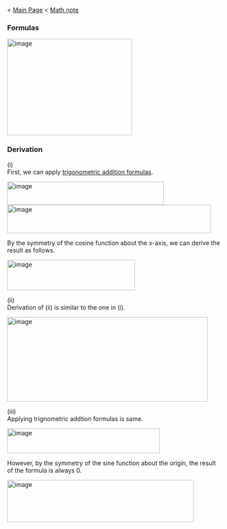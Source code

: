 < [Main Page](https://enginebeast.github.io/) < [Math note](https://enginebeast.github.io/math)

### Formulas

<img width="291" height="224" alt="image" src="https://github.com/user-attachments/assets/8e767874-0a4b-4020-b63d-1ae0b323f3d9" />

### Derivation
(i)  
First, we can apply [trigonometric addition formulas](https://enginebeast.github.io/math1/).

<img width="365" height="54" alt="image" src="https://github.com/user-attachments/assets/8735dfe0-2b2f-4f25-9bf2-c3bbc960822a" /><br>
<img width="475" height="66" alt="image" src="https://github.com/user-attachments/assets/ef803328-7a94-46af-b8cc-c136500bfa29" />

By the symmetry of the cosine function about the x-axis, we can derive the result as follows.

<img width="298" height="71" alt="image" src="https://github.com/user-attachments/assets/95afbcf5-4d68-4bce-95ad-28c757d68a38" />

(ii)  
Derivation of (ii) is similar to the one in (i).

<img width="468" height="197" alt="image" src="https://github.com/user-attachments/assets/ecee5123-27cf-47ae-bea6-1d355866c4c9" />


(iii)  
Applying trignometric addtion formulas is same.

<img width="356" height="58" alt="image" src="https://github.com/user-attachments/assets/876b8c9b-6e06-4be8-aa27-2d7e318e7c4b" />

However, by the symmetry of the sine function about the origin, the result of the formula is always 0.

<img width="435" height="98" alt="image" src="https://github.com/user-attachments/assets/5f2f55ed-b26e-4c28-aa48-7505e2123027" />
